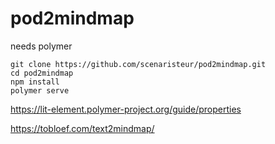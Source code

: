 # pod2mindmap
needs polymer

```
git clone https://github.com/scenaristeur/pod2mindmap.git
cd pod2mindmap
npm install
polymer serve
```
https://lit-element.polymer-project.org/guide/properties

https://tobloef.com/text2mindmap/

